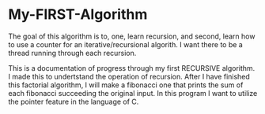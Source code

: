 # My-FIRST-Algorithm

The goal of this algorithm is to, one, learn recursion, and second, learn how to use a counter for an iterative/recursional algorith. I want there to be a thread running through each recursion.

This is a documentation of progress through my first RECURSIVE algorithm. I made this to undertstand the operation of recursion. After I have finished this factorial algorithm, I will make a fibonacci one that prints the sum of each fibonacci succeeding the original input. 
In this program I want to utilize the pointer feature in the language of C.

